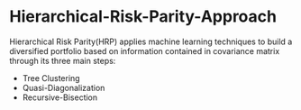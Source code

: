 # Hierarchical-Risk-Parity-Approach  
Hierarchical Risk Parity(HRP) applies machine learning techniques to build a diversified portfolio based on information contained in covariance matrix through its three main steps: 
- Tree Clustering  
- Quasi-Diagonalization  
- Recursive-Bisection  
